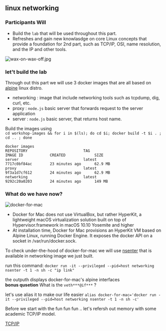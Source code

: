 linux networking
---

### Participants Will

- Build the `lab` that will be used throughout this part. 
- Refreshes and gain new knowlasdge on core Linux concepts that provide a foundation for 2nd part, such as TCP/IP, OSI, name resolution, and the IP and other tools.

![wax-on-wax-off.jpg](http://i.imgur.com/5QlICkE.gif)

### let't build the lab

Through out this part we will use 3 docker images that are all based on [alpine](https://alpinelinux.org/) linux distro. 
- networking : image that include networking tools such as tcpdump, dig, curl, etc.
- proxy : `node.js` basic server that forwards request to the server application
- server : `node.js` basic server, that returns host name.


Build the images using  
`cd workshop-images && for i in $(ls); do cd $i; docker build -t $i . ; cd .. ; done`

~~~
docker images
REPOSITORY                         TAG                                        IMAGE ID            CREATED             SIZE
server                             latest                                     7717c0bf84ac        23 minutes ago      62.9 MB
proxy                              latest                                     9f3a1d7cf612        24 minutes ago      62.9 MB
networking                         latest                                     9292c20a0203        24 minutes ago      149 MB
~~~

### What do we have now? 
![docker-for-mac](https://docs.google.com/drawings/d/112zPkz0yGVgSKYgei2pNBTYxtPAo9VG9RlDs5Efqyic/pub?w=945&h=532)

* Docker for Mac does not use VirtualBox, but rather HyperKit, a lightweight macOS virtualization solution built on top of Hypervisor.framework in macOS 10.10 Yosemite and higher 
* At installation time, Docker for Mac provisions an HyperKit VM based on Alpine Linux, running Docker Engine. It exposes the docker API on a socket in /var/run/docker.sock.

To check under-the-hood of docker-for-mac we will use [nsenter](http://man7.org/linux/man-pages/man1/nsenter.1.html) that is available in networking image we just built.

run this command:
`docker run -it --privileged --pid=host networking nsenter -t 1 -n sh -c "ip link"`

the outputh displays docker-for-mac's alpine interfaces  
**bonus qusetion**  What is the `veth***@if***` ? 

let's use alias it to make our life easier
`alias docker-for-mac='docker run -it --privileged --pid=host networking nsenter -t 1 -n sh -c'`

Before we start with the fun fun fun .. let's refersh out memory with some academic TCP/IP model.

[TCP/IP](00-networking-models/README.md)
